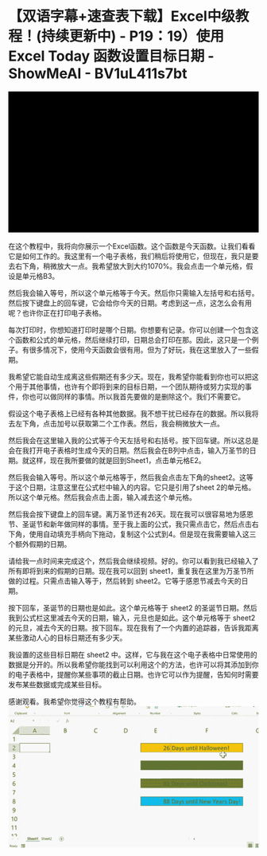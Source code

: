 # 【双语字幕+速查表下载】Excel中级教程！(持续更新中) - P19：19）使用 Excel Today 函数设置目标日期 - ShowMeAI - BV1uL411s7bt

![](img/e92d5aca9a44d6cfbabd7746a6ec019f_0.png)

在这个教程中，我将向你展示一个Excel函数。这个函数是今天函数。让我们看看它是如何工作的。我这里有一个电子表格，我们稍后将使用它，但现在，我只是要去右下角，稍微放大一点。我希望放大到大约1070%。我会点击一个单元格，假设是单元格B3。

然后我会输入等号，所以这个单元格等于今天。然后你只需输入左括号和右括号。然后按下键盘上的回车键，它会给你今天的日期。考虑到这一点，这怎么会有用呢？也许你正在打印电子表格。

每次打印时，你想知道打印时是哪个日期。你想要有记录。你可以创建一个包含这个函数和公式的单元格，然后继续打印，日期总会打印在那。因此，这只是一个例子。有很多情况下，使用今天函数会很有用。但为了好玩，我在这里放入了一些假期。

我希望它能自动生成离这些假期还有多少天。现在，我希望你能看到你也可以把这个用于其他事情，也许有个即将到来的目标日期，一个团队期待或努力实现的事件，你也可以做同样的事情。所以我首先要做的是删除这个。我们不需要它。

假设这个电子表格上已经有各种其他数据。我不想干扰已经存在的数据。所以我将去左下角，点击加号以获取第二个工作表。然后，我会稍微放大一点。

然后我会在这里输入我的公式等于今天左括号和右括号。按下回车键。所以这总是会在我打开电子表格时生成今天的日期。然后我会在B列中点击，输入万圣节的日期。就这样，现在我所要做的就是回到Sheet1，点击单元格E2。

然后我会输入等号。所以这个单元格等于，然后我会点击左下角的sheet2。这等于这个日期，注意这里在公式栏中输入的内容。它只是引用了sheet 2的单元格。所以这个单元格。然后我会点击上面，输入减去这个单元格。

然后我会按下键盘上的回车键。离万圣节还有26天。现在我可以很容易地为感恩节、圣诞节和新年做同样的事情。至于我上面的公式，我只需点击它，然后点击右下角，使用自动填充手柄向下拖动，复制这个公式到4。但是现在我需要输入这三个额外假期的日期。

请给我一点时间来完成这个，然后我会继续视频。好的。你可以看到我已经输入了所有即将到来的假期的日期。现在我可以回到 sheet1，重复我在这里为万圣节所做的过程。只需点击输入等于，然后转到 sheet2。它等于感恩节减去今天的日期。

按下回车，圣诞节的日期也是如此。这个单元格等于 sheet2 的圣诞节日期。然后我到公式栏这里减去今天的日期，输入，元旦也是如此。这个单元格等于 sheet2 的元旦，减去今天的日期。按下回车。现在我有了一个内置的追踪器，告诉我距离某些激动人心的目标日期还有多少天。

我设置的这些目标日期在 sheet2 中。这样，它与我在这个电子表格中日常使用的数据是分开的。所以我希望你能找到可以利用这个的方法，也许可以将其添加到你的电子表格中，提醒你某些事项的截止日期。也许它可以作为提醒，告知何时需要发布某些数据或完成某些目标。

感谢观看。我希望你觉得这个教程有帮助。![](img/e92d5aca9a44d6cfbabd7746a6ec019f_2.png)
